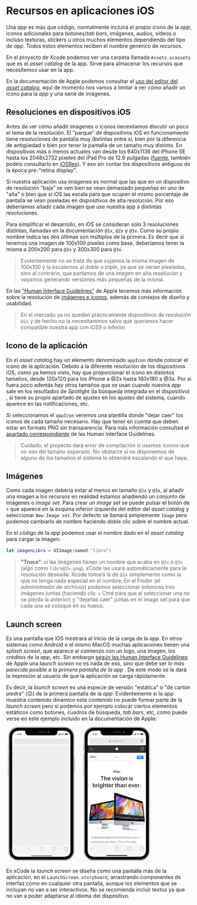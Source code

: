
# Recursos en aplicaciones iOS

Una *app* es más que código, normalmente incluirá el propio icono de la *app*, iconos adicionales para botones/*tab bars*, imágenes, audios, videos o incluso texturas, *stickers* u otros muchos elementos dependiendo del tipo de *app*. Todos estos elementos reciben el nombre genérico de *recursos*.

En el proyecto de Xcode podemos ver una carpeta llamada `Assets.xcassets` que es el *asset catalog* de la app. Sirve para almacenar los recursos que necesitemos usar en la app.

En la documentación de Apple podemos consultar el [uso del editor del *asset catalog*](https://help.apple.com/xcode/mac/8.0/#/dev10510b1f7), aquí de momento nos vamos a limitar a ver cómo añadir un icono para la *app* y una serie de imágenes.

## Resoluciones en dispositivos iOS

Antes de ver cómo añadir imágenes o iconos necesitamos discutir un poco el tema de la resolución. El "parque" de dispositivos iOS en funcionamiento tiene resoluciones de pantalla muy distintas entre sí, bien por la diferencia de antigüedad o bien por tener la pantalla de un tamaño muy distinto. En dispositivos más o menos actuales van desde los 640x1136 del iPhone SE hasta los 2048x2732 pixeles del iPad Pro de 12.9 pulgadas ([fuente](https://developer.apple.com/library/archive/documentation/DeviceInformation/Reference/iOSDeviceCompatibility/Displays/Displays.html), también podéis consultarlo en [iOSRes](http://iosres.com)). Y eso sin contar los dispositivos antiguos de la época pre-"retina display".

Si nuestra aplicación usa imágenes es normal que las que en un dispositivo de resolución "baja" se ven bien se vean demasiado pequeñas en uno de "alta" o bien que si iOS las escala para que ocupen el mismo porcentaje de pantalla se vean pixeladas en dispositivos de alta resolución. Por eso deberíamos añadir cada imagen que use nuestra app a distintas resoluciones.

Para simplificar el desarrollo, en iOS se consideran solo 3 resoluciones distintas, llamadas en la documentación `@1x`, `@2x` y `@3x`. Como su propio nombre indica las dos últimas son múltiplos de la primera. Es decir que si tenemos una imagen de 100x100 pixeles como base, deberíamos tener la misma a 200x200 para `@2x` y 300x300 para `@3x`. 

> Evidentemente no se trata de que cojamos la misma imagen de 100x100 y la escalemos al doble o triple, ya que se verían pixeladas, sino al contrario, que partamos de una imagen en alta resolución y vayamos generando versiones más pequeñas de la misma.

En las ["Human Interface Guidelines"](https://developer.apple.com/design/human-interface-guidelines/) de Apple tenemos más información sobre la resolución de [imágenes e iconos](https://developer.apple.com/design/human-interface-guidelines/ios/icons-and-images/app-icon/), además de consejos de diseño y usabilidad.

> En el mercado ya no quedan prácticamente dispositivos de resolución `@1x` y de hecho no la necesitaremos salvo que queramos hacer compatible nuestra app con iOS9 o inferior.

## Icono de la aplicación

En el *asset catalog* hay un elemento denominado `appIcon` donde colocar el icono de la aplicación. Debido a la diferente resolución de los dispositivos iOS, como ya hemos visto, hay que proporcionar el icono en distintos tamaños, desde 120x120 para los iPhone a @2x hasta 180x180 a @3x. Por si fuera poco además hay otros tamaños que se usan cuando nuestra *app* sale en los resultados de *Spotlight* (la búsqueda integrada en el dispositivo) , si tiene su propio apartado de ajustes en los ajustes del sistema, cuando aparece en las notificaciones, etc. 

Si seleccionamos el `appIcon` veremos una plantilla donde "dejar caer" los iconos de cada tamaño necesario. Hay que tener en cuenta que deben estar en formato PNG sin transparencia. Para más información consultad el [apartado correspondiente](https://developer.apple.com/design/human-interface-guidelines/ios/icons-and-images/app-icon/) de las Human Interface Guidelines.

> Cuidado, el proyecto dará error de compilación si usamos iconos que no son del tamaño esperado. No obstante si no disponemos de alguno de los tamaños el sistema lo obtendrá escalando el que haya. 

## Imágenes

Como cada imagen debería estar al menos en tamaño `@2x` y `@3x`, al añadir una imagen a los recursos en realidad estamos añadiendo un conjunto de imágenes o *image set*. Para crear un *image set* se puede pulsar el botón de `+` que aparece en la esquina inferior izquierda del editor del *asset catalog* y seleccionar `New Image set`. Por defecto se llamará simplemente `Image` pero podemos cambiarlo de nombre haciendo doble clic sobre el nombre actual.

En el código de la *app* podemos usar el nombre dado en el *asset catalog* para cargar la imagen:

```swift
let imagenLibro = UIImage(named:"libro")
```

> **"Truco"**: si las imágenes tienen un nombre que acaba en `@2x` o `@3x` (algo como `libro@2x.png`), xCode las usará automáticamente para la resolución deseada. Xcode tomará la de `@1x` simplemente como la que no tenga nada especial en el nombre. En el Finder (el *administrador de archivos*) podemos seleccionar entonces tres imágenes juntas (haciendo clic +  Cmd para que al seleccionar una no se pierda la anterior) y "dejarlas caer" juntas en el image set para que cada una se coloque en su hueco.

## Launch screen

Es una pantalla que iOS mostrará al inicio de la carga de la *app*. En otros sistemas como Android o el mismo MacOS muchas aplicaciones tienen una *splash screen*, que aparece al comienzo con un logo, una imagen, los créditos de la *app*, etc. Sin embargo [según las Human Interface Guidelines](https://developer.apple.com/design/human-interface-guidelines/ios/icons-and-images/launch-screen/) de Apple una *launch screen* no es nada de eso, sino que debe ser *lo más parecida posible a la primera pantalla de la app* . De este modo se le dará la impresión al usuario de que la aplicación se carga rápidamente. 

Es decir, la *launch screen* es una especie de versión "estática" o "de cartón piedra" (😉) de la primera pantalla de la *app*. Evidentemente si la *app* muestra contenido dinámico este contenido no puede formar parte de la *launch screen* pero sí podemos por ejemplo colocar ciertos elementos estáticos como botones, cuadros de búsqueda, *tab bars*, etc, como puede verse en este ejemplo incluido en la documentación de Apple:

![Ejemplo de launch screen de las "Human Interface Guidelines"](imag/launch_screen.png)

En xCode la *launch screen* se diseña como una pantalla más de la aplicación, en el `LaunchScreen.storyboard`, arrastrando componentes de interfaz como en cualquier otra pantalla, aunque los elementos que se incluyan no van a ser interactivos. No se recomienda incluir textos ya que no van a poder adaptarse al idioma del dispositivo.

